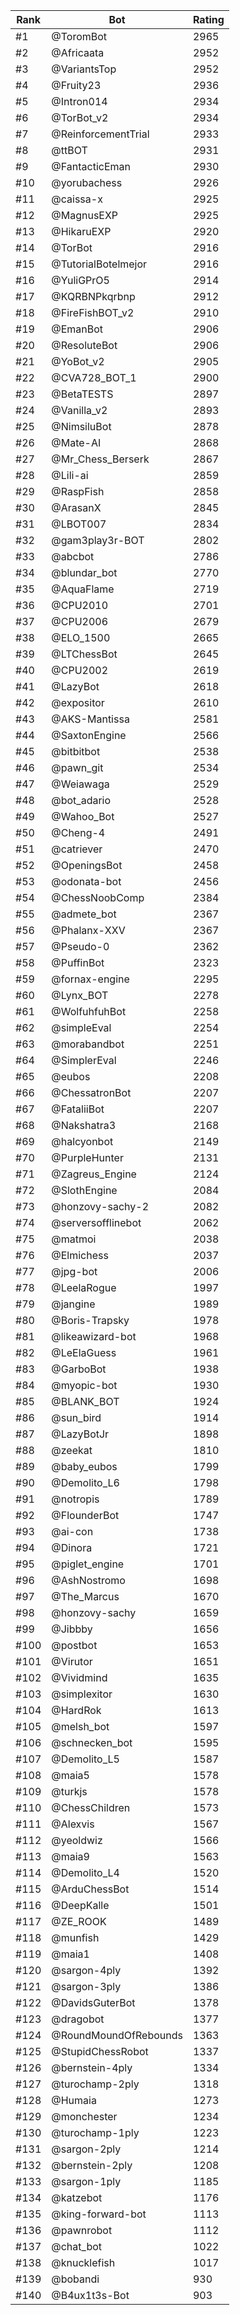 Rank|Bot|Rating
---|---|---
#1|@ToromBot|2965
#2|@Africaata|2952
#3|@VariantsTop|2952
#4|@Fruity23|2936
#5|@Intron014|2934
#6|@TorBot_v2|2934
#7|@ReinforcementTrial|2933
#8|@ttBOT|2931
#9|@FantacticEman|2930
#10|@yorubachess|2926
#11|@caissa-x|2925
#12|@MagnusEXP|2925
#13|@HikaruEXP|2920
#14|@TorBot|2916
#15|@TutorialBotelmejor|2916
#16|@YuliGPrO5|2914
#17|@KQRBNPkqrbnp|2912
#18|@FireFishBOT_v2|2910
#19|@EmanBot|2906
#20|@ResoluteBot|2906
#21|@YoBot_v2|2905
#22|@CVA728_BOT_1|2900
#23|@BetaTESTS|2897
#24|@Vanilla_v2|2893
#25|@NimsiluBot|2878
#26|@Mate-AI|2868
#27|@Mr_Chess_Berserk|2867
#28|@Lili-ai|2859
#29|@RaspFish|2858
#30|@ArasanX|2845
#31|@LBOT007|2834
#32|@gam3play3r-BOT|2802
#33|@abcbot|2786
#34|@blundar_bot|2770
#35|@AquaFlame|2719
#36|@CPU2010|2701
#37|@CPU2006|2679
#38|@ELO_1500|2665
#39|@LTChessBot|2645
#40|@CPU2002|2619
#41|@LazyBot|2618
#42|@expositor|2610
#43|@AKS-Mantissa|2581
#44|@SaxtonEngine|2566
#45|@bitbitbot|2538
#46|@pawn_git|2534
#47|@Weiawaga|2529
#48|@bot_adario|2528
#49|@Wahoo_Bot|2527
#50|@Cheng-4|2491
#51|@catriever|2470
#52|@OpeningsBot|2458
#53|@odonata-bot|2456
#54|@ChessNoobComp|2384
#55|@admete_bot|2367
#56|@Phalanx-XXV|2367
#57|@Pseudo-0|2362
#58|@PuffinBot|2323
#59|@fornax-engine|2295
#60|@Lynx_BOT|2278
#61|@WolfuhfuhBot|2258
#62|@simpleEval|2254
#63|@morabandbot|2251
#64|@SimplerEval|2246
#65|@eubos|2208
#66|@ChessatronBot|2207
#67|@FataliiBot|2207
#68|@Nakshatra3|2168
#69|@halcyonbot|2149
#70|@PurpleHunter|2131
#71|@Zagreus_Engine|2124
#72|@SlothEngine|2084
#73|@honzovy-sachy-2|2082
#74|@serversofflinebot|2062
#75|@matmoi|2038
#76|@Elmichess|2037
#77|@jpg-bot|2006
#78|@LeelaRogue|1997
#79|@jangine|1989
#80|@Boris-Trapsky|1978
#81|@likeawizard-bot|1968
#82|@LeElaGuess|1961
#83|@GarboBot|1938
#84|@myopic-bot|1930
#85|@BLANK_BOT|1924
#86|@sun_bird|1914
#87|@LazyBotJr|1898
#88|@zeekat|1810
#89|@baby_eubos|1799
#90|@Demolito_L6|1798
#91|@notropis|1789
#92|@FlounderBot|1747
#93|@ai-con|1738
#94|@Dinora|1721
#95|@piglet_engine|1701
#96|@AshNostromo|1698
#97|@The_Marcus|1670
#98|@honzovy-sachy|1659
#99|@Jibbby|1656
#100|@postbot|1653
#101|@Virutor|1651
#102|@Vividmind|1635
#103|@simplexitor|1630
#104|@HardRok|1613
#105|@melsh_bot|1597
#106|@schnecken_bot|1595
#107|@Demolito_L5|1587
#108|@maia5|1578
#109|@turkjs|1578
#110|@ChessChildren|1573
#111|@Alexvis|1567
#112|@yeoldwiz|1566
#113|@maia9|1563
#114|@Demolito_L4|1520
#115|@ArduChessBot|1514
#116|@DeepKalle|1501
#117|@ZE_ROOK|1489
#118|@munfish|1429
#119|@maia1|1408
#120|@sargon-4ply|1392
#121|@sargon-3ply|1386
#122|@DavidsGuterBot|1378
#123|@dragobot|1377
#124|@RoundMoundOfRebounds|1363
#125|@StupidChessRobot|1337
#126|@bernstein-4ply|1334
#127|@turochamp-2ply|1318
#128|@Humaia|1273
#129|@monchester|1234
#130|@turochamp-1ply|1223
#131|@sargon-2ply|1214
#132|@bernstein-2ply|1208
#133|@sargon-1ply|1185
#134|@katzebot|1176
#135|@king-forward-bot|1113
#136|@pawnrobot|1112
#137|@chat_bot|1022
#138|@knucklefish|1017
#139|@bobandi|930
#140|@B4ux1t3s-Bot|903
